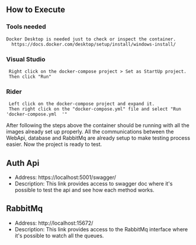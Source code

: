 ## How to Execute

  ### Tools needed
    Docker Desktop is needed just to check or inspect the container.
	  https://docs.docker.com/desktop/setup/install/windows-install/


  ### Visual Studio
     Right click on the docker-compose project > Set as StartUp project. 
     Then click "Run"
 
  ### Rider 
     Left click on the docker-compose project and expand it.
     Then right click on the "docker-compose.yml" file and select "Run 'docker-compose.yml	'" 

 After following the steps above the container should be running with all the images already set up properly.
 All the communications between the WebApi, database and RabbitMq are already setup to make testing process easier.
 Now the project is ready to test.

## Auth Api 
- Address: https://localhost:5001/swagger/
- Description: This link provides access to swagger doc where it's possible to test the api and see how each method works.

## RabbitMq
- Address: http://localhost:15672/
- Description: This link provides access to the RabbitMq interface where it's possible to watch all the queues.
